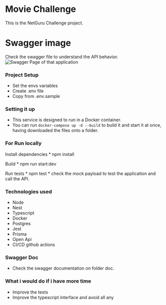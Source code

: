 # Movie Challenge

This is the NetGuru Challenge project.
# Swagger image
  Check the swagger file to understand the API behavior.
<img
    src="https://i.ibb.co/6sdgwrQ/Screen-Shot-2022-06-03-at-2-12-36-PM.png"
    alt="Swagger Page of that application"
    title="Swagger Page of that application" />

### Project Setup
  * Set the envs variables
  * Create .env file
  * Copy from .env.sample

### Setting it up
  * This service is designed to run in a Docker container.
  * You can run `docker-compose up -d --build` to build it and start it at once, having downloaded the files onto a folder.
### For Run locally
  Install dependencies
    * npm install

  Build
    * npm run start:dev

  Run tests
    * npm test
    * check the mock payload to test the application and call the API.
### Technologies used
  * Node
  * Nest
  * Typescript
  * Docker
  * Postgres
  * Jest
  * Prisma
  * Open Api
  * CI/CD github actions
### Swagger Doc
  * Check the swagger documentation on folder doc.

### What i would do if i have more time
  * Improve the tests
  * Improve the typescript interface and avoid all any

